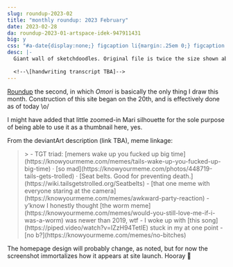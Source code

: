 ```yaml
---
slug: roundup-2023-02
title: "monthly roundup: 2023 February"
date: 2023-02-28
da: roundup-2023-01-artspace-idek-947911431
big: y
css: "#a-date{display:none;} figcaption li{margin:.25em 0;} figcaption li>ul>li{margin:0;} details div{font-family:sans-serif; font-size:.85em;}"
desc: |-
  Giant wall of sketchdoodles. Original file is twice the size shown above; click for fullsize (opens in new window/tab).
  
  <!--\[handwriting transcript TBA]-->
---
```

[Roundup](roundup-2023-01) the second, in which <i class="omo">Omori</i> is basically the only thing I draw this month. Construction of this site began on the 20th, and is effectively done as of today <span class="display:inline-block;">\o/</span>

I might have added that little zoomed-in Mari silhouette for the sole purpose of being able to use it as a thumbnail here, yes.

From the deviantArt description (link TBA), meme linkage:
<blockquote class="da" markdown="1">
> - TGT triad: [memers wake up you fucked up big time](https://knowyourmeme.com/memes/tails-wake-up-you-fucked-up-big-time) · [so mad](https://knowyourmeme.com/photos/448719-tails-gets-trolled) · [Seat&nbsp;belts. Good for preventing death.](https://wiki.tailsgetstrolled.org/Seatbelts)
- [that one meme with everyone staring at the camera](https://knowyourmeme.com/memes/awkward-party-reaction)
- y’know I honestly thought [the worm meme](https://knowyourmeme.com/memes/would-you-still-love-me-if-i-was-a-worm) was newer than 2019, wtf
- I woke up with [this song](https://piped.video/watch?v=IZzH94TetIE) stuck in my at one point
- [no b?](https://knowyourmeme.com/memes/no-bitches)
</blockquote>

The homepage design will probably change, as noted, but for now the screenshot immortalizes how it appears at site launch. Hooray 🎉